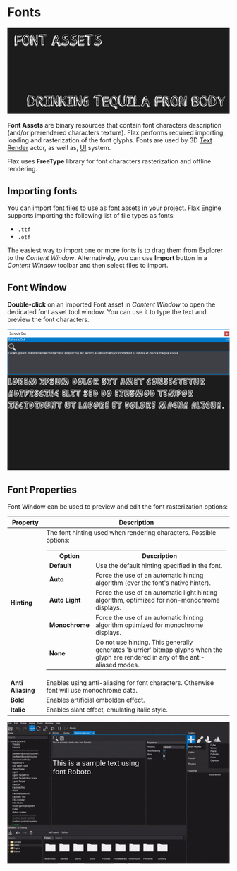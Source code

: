 # Fonts

![Font](media/title.jpg)

**Font Assets** are binary resources that contain font characters description (and/or prerendered characters texture).
Flax performs required importing, loading and rasterization of the font glyphs. Fonts are used by 3D [Text Render](../text-render/index.md) actor, as well as, [UI](../index.md) system.

Flax uses **FreeType** library for font characters rasterization and offline rendering.

## Importing fonts

You can import font files to use as font assets in your project. Flax Engine supports importing the following list of file types as fonts:

* `.ttf`
* `.otf`

The easiest way to import one or more fonts is to drag them from Explorer to the *Content Window*.
Alternatively, you can use **Import** button in a *Content Window* toolbar and then select files to import.

## Font Window

**Double-click** on an imported Font asset in *Content Window* to open the dedicated font asset tool window.
You can use it to type the text and preview the font characters.

![Font Window](media/font-window.png)

## Font Properties

Font Window can be used to preview and edit the font rasterization options:

| Property | Description |
|--------|--------|
| **Hinting** | The font hinting used when rendering characters. Possible options: <table><tbody><tr><th>Option</th><th>Description</th></tr><tr><td>**Default**</td><td>Use the default hinting specified in the font.</td></tr><tr><td>**Auto**</td><td>Force the use of an automatic hinting algorithm (over the font's native hinter).</td></tr><tr><td>**Auto Light**</td><td>Force the use of an automatic light hinting algorithm, optimized for non-monochrome displays.</td></tr><tr><td>**Monochrome**</td><td>Force the use of an automatic hinting algorithm optimized for monochrome displays.</td></tr><tr><td>**None**</td><td>Do not use hinting. This generally generates 'blurrier' bitmap glyphs when the glyph are rendered in any of the anti-aliased modes.</td></tr></tbody></table> |
| **Anti Aliasing** | Enables using anti-aliasing for font characters. Otherwise font will use monochrome data. |
| **Bold** | Enables artificial embolden effect. |
| **Italic** | Enables slant effect, emulating italic style. |

![Font Window](media/font-tools.gif)
